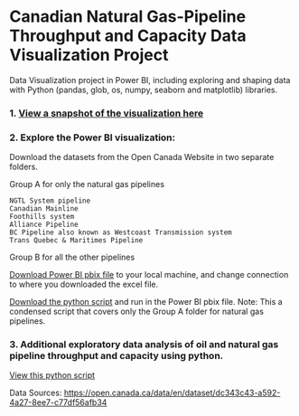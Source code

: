 # Canadian Natural Gas-Pipeline Throughput and Capacity Data Visualization Project

Data Visualization project in Power BI, including exploring and shaping data with Python (pandas, glob, os, numpy, seaborn and matplotlib) libraries.

### 1. [View a snapshot of the visualization here](https://github.com/IjeomaOdoko/Natural-Gas-Pipeline-Report/blob/master/Gas%20pipeline%20throughput%20and%20capacity%20reportf%20(1).pdf)

### 2. Explore the Power BI visualization: 

Download the datasets from the Open Canada Website in two separate folders. 

Group A for only the natural gas pipelines

    NGTL System pipeline 
    Canadian Mainline 
    Foothills system
    Alliance Pipeline
    BC Pipeline also known as Westcoast Transmission system
    Trans Quebec & Maritimes Pipeline

Group B for all the other pipelines

[Download Power BI pbix file](https://github.com/IjeomaOdoko/Airbnb-Quebec-Data-Visualization-project/blob/master/Inside%20AirBnB%20data%20-%20Quebec.pbix) to your local machine, and change connection to where you downloaded the excel file.

[Download the python script](https://github.com/IjeomaOdoko/Natural-Gas-Pipeline-Report/blob/master/Dataframe%20for%20gas%20Pipeline%20data%20(Python%20Script).txt) and run in the Power BI pbix file. Note: This a condensed script that covers only the Group A folder for natural gas pipelines.

### 3. Additional exploratory data analysis of oil and natural gas pipeline throughput and capacity using python.

[View this python script](https://github.com/IjeomaOdoko/Natural-Gas-Pipeline-Report/blob/master/Pipeline%20throughput%20dataframe%20and%20charts%20using%20pandas.ipynb)


Data Sources: https://open.canada.ca/data/en/dataset/dc343c43-a592-4a27-8ee7-c77df56afb34
